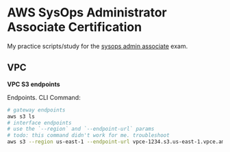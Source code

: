 # AWS SysOps Administrator Associate Certification
My practice scripts/study for the [sysops admin associate](https://aws.amazon.com/certification/certified-sysops-admin-associate/) exam. 


## VPC
**VPC S3 endpoints**

Endpoints. CLI Command: 
```sh
# gateway endpoints
aws s3 ls
# interface endpoints
# use the `--region` and `--endpoint-url` params
# todo: this command didn't work for me. troubleshoot 
aws s3 --region us-east-1 --endpoint-url vpce-1234.s3.us-east-1.vpce.amazonaws.com ls
```